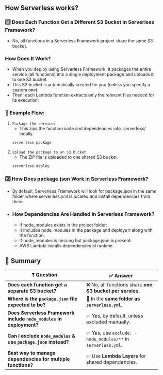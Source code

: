 ## How Serverless works?
### 1️⃣ Does Each Function Get a Different S3 Bucket in Serverless Framework?
- No, all functions in a Serverless Framework project share the same S3 bucket.

### How Does It Work?
- When you deploy using Serverless Framework, it packages the entire service (all functions) into a single deployment package and uploads it to one S3 bucket.
- This S3 bucket is automatically created for you (unless you specify a custom one).
- Then, each Lambda function extracts only the relevant files needed for its execution.
### 📌 Example Flow:
1. `Package the service:`
   - This zips the function code and dependencies into .serverless/ locally.
   ```sh
   serverless package
   ```
2. `Upload the package to an S3 bucket`
   - The ZIP file is uploaded to one shared S3 bucket.
    ```sh
    serverless deploy
    ```
### 2️⃣ How Does package.json Work in Serverless Framework?
- By default, Serverless Framework will look for package.json in the same folder where serverless.yml is located and install dependencies from there.

- ### How Dependencies Are Handled in Serverless Framework?
   - If node_modules exists in the project folder:
   - It includes node_modules in the package and deploys it along with the function.
   - If node_modules is missing but package.json is present:
   - AWS Lambda installs dependencies at runtime.
   
## 📝 Summary  

| ❓ **Question** | ✅ **Answer** |
|---------------|-------------|
| **Does each function get a separate S3 bucket?** | ❌ No, all functions share **one S3 bucket per service**. |
| **Where is the `package.json` file expected to be?** | 📍 In the **same folder as `serverless.yml`**. |
| **Does Serverless Framework include `node_modules` in deployment?** | ✅ Yes, by default, unless excluded manually. |
| **Can I exclude `node_modules` & use `package.json` instead?** | ✅ Yes, use `exclude: - node_modules/**` in `serverless.yml`. |
| **Best way to manage dependencies for multiple functions?** | ✅ Use **Lambda Layers** for shared dependencies. |
